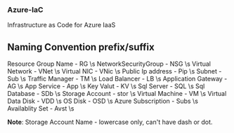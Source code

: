 ### Azure-IaC
Infrastructure as Code for Azure IaaS

## Naming Convention prefix/suffix

Resource Group Name  - RG \s
NetworkSecurityGroup - NSG \s
Virtual Network      - VNet \s
Virtual NIC          - VNic \s
Public Ip address    - Pip \s
Subnet               - Sub \s
Traffic Manager      - TM \s
Load Balancer        - LB \s
Application Gateway  - AG \s
App Service          - App \s
Key Valut            - KV \s
Sql Server           - SQL \s
Sql Database         - SDb \s
Storage Account      - stor \s
Virtual Machine      - VM \s
Virtual Data Disk    - VDD \s
OS Disk              - OSD \s
Azure Subscription   - Subs \s
Availablity Set      - Avst \s

**Note**: Storage Account Name - lowercase only, can't have dash or dot.                                         